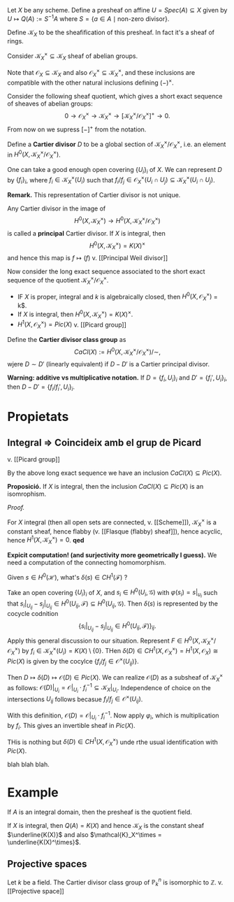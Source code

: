 Let $X$ be any scheme. Define a presheaf on affine $U = Spec(A) \subseteq X$ given by $U \mapsto Q(A) := S^{-1}A$ where $S = \{a \in A \mid \textrm{non-zero\ divisor}\}$.

Define $\mathcal{K}_X$ to be the sheafification of this presheaf. In fact it's a sheaf of rings.

Consider $\mathcal{K}_X^\times \subseteq \mathcal{K}_X$ sheaf of abelian groups.

Note that $\mathcal{O}_X \subseteq \mathcal{K}_X$ and also $\mathcal{O}_X^\times \subseteq \mathcal{K}_X^\times$, and these inclusions are compatible with the other natural inclusions defining $(-)^\times$.

Consider the following sheaf quotient, which gives a short exact sequence of sheaves of abelian groups:$$0 \to \mathcal{O}_X^\times \to \mathcal{K}_X^\times \to [\mathcal{K}_X^\times/\mathcal{O}_X^\times]^+ \to 0.$$
From now on we supress $[-]^+$ from the notation.

Define a **Cartier divisor** $D$ to be a global section of $\mathcal{K}^\times_X /\mathcal{O}_X^\times$, i.e. an element in $H^0(X, \mathcal{K}_X^\times/\mathcal{O}_X^\times)$.

One can take a good enough open covering $\{U_i\}_i$ of $X$. We can represent $D$ by $\{f_i\}_i$, where $f_i \in \mathcal{K}_X^\times(U_i)$ such that $f_i/f_j \in \mathcal{O}_X^\times(U_i \cap U_j) \subseteq \mathcal{K}_X^\times(U_i \cap U_j)$.

**Remark.** This representation of Cartier divisor is not unique.

Any Cartier divisor in the image of $$H^0(X, \mathcal{K}_X^\times) \to H^0(X, \mathcal{K}_X^\times/\mathcal{O}_X^\times)$$is called a **principal** Cartier divisor. If $X$  is integral, then $$H^0(X,\mathcal{K}_X^\times) = K(X)^\times$$and hence this map is $f\mapsto (f)$ v. [[Principal Weil divisor]]

Now consider the long exact sequence associated to the short exact sequence of the quotient $\mathcal{K}_X^\times/\mathcal{O}_X^\times$.
- IF $X$ is proper, integral and $k$ is algebraically closed, then $H^0(X,\mathcal{O}_X^\times)$ = k$.
- If $X$ is integral, then $H^0(X,\mathcal{K}_X^\times) = K(X)^\times$.
- $H^1(X,\mathcal{O}_X^\times) = Pic(X)$ v. [[Picard group]]

Define the **Cartier divisor class group** as $$CaCl(X) := H^0(X,\mathcal{K}_X^\times/\mathcal{O}_X^\times)/\sim,$$wjere $D \sim D'$ (linearly equivalent) if $D - D'$ is a Cartier principal divisor.

**Warning: additive vs multiplicative notation.** If $D = \{f_i, U_i\}_i$ and $D' = \{f_i', U_i\}_i$, then $D-D' = \{f_i/f_i', U_i\}_i$.

# Propietats

## Integral => Coincideix amb el grup de Picard

v. [[Picard group]]

By the above long exact sequence we have an inclusion $CaCl(X) \subseteq Pic(X)$.

**Proposició.** If $X$ is integral, then the inclusion $CaCl(X) \subseteq Pic(X)$ is an isomrophism.

*Proof.*

For $X$ integral (then all open sets are connected, v. [[Scheme]]), $\mathcal{K}_X^\times$ is a constant sheaf, hence flabby (v. [[Flasque (flabby) sheaf]]), hence acyclic, hence $H^1(X,\mathcal{K}_X^\times) = 0$. **qed**

**Expicit computation! (and surjectivity more geometrically I guess).** We need a computation of the connecting homomorphism.

Given $s \in H^0(\mathcal{H})$, what's $\delta(s) \in CH^1(\mathcal{F})$ ?

Take an open covering $\{U_i\}_i$ of $X$, and $s_i \in H^0(U_i, \mathcal{G})$ with $\varphi(s_i) = s|_{u_i}$ such that $s_i|_{U_{ij}} - s_j|_{U_{ij}} \in H^0(U_{ij},\mathcal{F}) \subseteq H^0(U_{ij},\mathcal{G})$. Then $\delta(s)$ is represented by the cocycle codnition$$\{s_i|_{U_{ij}} - s_j|_{U_{ij}} \in H^0(U_{ij},\mathcal{F})\}_{ij}.$$
Apply this general discussion to our situation. Represent $F \in H^0(X,\mathcal{K}_X^\times/\mathcal{O}_X^\times)$ by $f_i \in \mathcal{K}_X^\times(U_i) = K(X)\setminus \{0\}$. THen $\delta(D) \in CH^1(X,\mathcal{O}_X^\times) = H^1(X,\mathcal{O}_X) \cong Pic(X)$ is given by the cocylce $\{f_i/f_j \in \mathcal{O}^\times(U_{ij})\}$.

Then $D \mapsto \delta(D) \mapsto \mathcal{O}(D) \in Pic(X)$. We can realize $\mathcal{O}(D)$ as a subsheaf of $\mathcal{K}_X^\times$ as follows: $\mathcal{O}(D)|_{U_i} = \mathcal{O}|_{U_i} \cdot f_i^{-1} \subseteq \mathcal{K}_X|_{U_i}$. Independence of choice on the intersections $U_{ij}$ follows becasue $f_i/f_j \in\mathcal{O}^\times(U_{ij})$.

With this definition, $\mathcal{O}(D) = \mathcal{O}|_{U_i} \cdot f_i^{-1}$. Now apply $\varphi_i$, which is multiplication by $f_i$. This gives an invertible sheaf in $Pic(X)$.

THis is nothing but $\delta(D) \in CH^1(X,\mathcal{O}_X^\times)$ unde rthe usual identification with $Pic(X)$.

blah blah blah.

# Example

If $A$ is an integral domain, then the presheaf is the quotient field.

If $X$ is integral, then $Q(A) = K(X)$ and hence $\mathcal{K}_X$ is the constant sheaf $\underline{K(X)}$ and also $\mathcal{K}_X^\times = \underline{K(X)^\times}$.

## Projective spaces

Let $k$ be a field. The Cartier divisor class group of $\mathbb{P}^n_k$ is isomorphic to $\mathbb{Z}$. v. [[Projective space]]